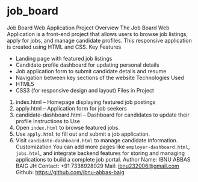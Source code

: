 # job_board
Job Board Web Application
Project Overview
The Job Board Web Application is a front-end project that allows users to browse job listings, apply for jobs, and manage candidate profiles. This responsive application is created using HTML and CSS.
Key Features
- Landing page with featured job listings
- Candidate profile dashboard for updating personal details
- Job application form to submit candidate details and resume
- Navigation between key sections of the website
Technologies Used
- HTML5
- CSS3 (for responsive design and layout)
Files in Project
1. index.html – Homepage displaying featured job postings
2. apply.html – Application form for job seekers
3. candidate-dashboard.html – Dashboard for candidates to update their profile
Instructions to Use
1. Open `index.html` to browse featured jobs.
2. Use `apply.html` to fill out and submit a job application.
3. Visit `candidate-dashboard.html` to manage candidate information.
Customization
You can add more pages like `employer-dashboard.html`, `jobs.html`, and integrate backend features for storing and managing applications to build a complete job portal.
Author
Name: IBNU ABBAS BAIG JH
Contact: +91 7338928029
Mail: ibnu232006@gmail.com
Github: https://github.com/ibnu-abbas-baig


